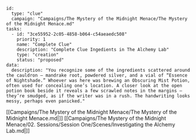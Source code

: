 
```RpgManager4
id: 
  type: "clue"
  campaign: "Campaigns/The Mystery of the Midnight Menace/The Mystery of the Midnight Menace.md"
tasks: 
  - id: "3ce55952-2c05-4858-b064-c54aeaedc508"
    priority: 1
    name: "Complete Clue"
    description: "Complete Clue Ingedients in The Alchemy Lab"
    type: "creation"
    status: "proposed"
data: 
  description: "You recognize some of the ingredients scattered around the cauldron — mandrake root, powdered silver, and a vial of “Essence of Nightshade.” Whoever was here was brewing an Obscuring Mist Potion, often used for concealing one’s location. A closer look at the open potion book beside it reveals a few scrawled notes in the margins — they’re smudged, as if the writer was in a rush. The handwriting looks messy, perhaps even panicked."
```


[[Campaigns/The Mystery of the Midnight Menace/The Mystery of the Midnight Menace.md|]]
[[Campaigns/The Mystery of the Midnight Menace/02. Sessions/Session One/Scenes/Investigating the Alchemy Lab.md|]]